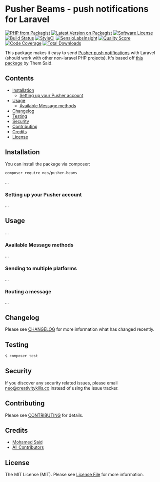 # Pusher Beams - push notifications for Laravel

[![PHP from Packagist](https://img.shields.io/packagist/v/neo/pusher-beams.svg)](https://packagist.org/packages/neo/pusher-beams)
[![Latest Version on Packagist](https://img.shields.io/packagist/v/neo/pusher-beams.svg?style=flat-square)](https://packagist.org/packages/neo/pusher-beams)
[![Software License](https://img.shields.io/badge/license-MIT-brightgreen.svg?style=flat-square)](LICENSE.md)
[![Build Status](https://img.shields.io/travis/neoighodaro/pusher-beams/master.svg?style=flat-square)](https://travis-ci.org/neoighodaro/pusher-beams)
[![StyleCI](https://styleci.io/repos/65379321/shield)](https://styleci.io/repos/65379321)
[![SensioLabsInsight](https://img.shields.io/sensiolabs/i/9015691f-130d-4fca-8710-72a010abc684.svg?style=flat-square)](https://insight.sensiolabs.com/projects/9015691f-130d-4fca-8710-72a010abc684)
[![Quality Score](https://img.shields.io/scrutinizer/g/neoighodaro/pusher-beams.svg?style=flat-square)](https://scrutinizer-ci.com/g/neoighodaro/pusher-beams)
[![Code Coverage](https://img.shields.io/scrutinizer/coverage/g/neoighodaro/pusher-beams/master.svg?style=flat-square)](https://scrutinizer-ci.com/g/neoighodaro/pusher-beams/?branch=master)
[![Total Downloads](https://img.shields.io/packagist/dt/neoighodaro/pusher-beams.svg?style=flat-square)](https://packagist.org/packages/neoighodaro/pusher-beams)

This package makes it easy to send [Pusher push notifications](https://docs.pusher.com/push-notifications) with Laravel (should work with other non-laravel PHP projects). It's based off [this package](https://github.com/laravel-notification-channels/pusher-push-notifications) by Them Said.

## Contents

- [Installation](#installation)
	- [Setting up your Pusher account](#setting-up-your-pusher-account)
- [Usage](#usage)
	- [Available Message methods](#available-message-methods)
- [Changelog](#changelog)
- [Testing](#testing)
- [Security](#security)
- [Contributing](#contributing)
- [Credits](#credits)
- [License](#license)


## Installation

You can install the package via composer:

``` bash
composer require neo/pusher-beams
```
...

### Setting up your Pusher account
...

## Usage
...

### Available Message methods
...

### Sending to multiple platforms
...

### Routing a message
...

## Changelog

Please see [CHANGELOG](CHANGELOG.md) for more information what has changed recently.

## Testing

``` bash
$ composer test
```

## Security

If you discover any security related issues, please email neo@creativitykills.co instead of using the issue tracker.

## Contributing

Please see [CONTRIBUTING](CONTRIBUTING.md) for details.

## Credits

- [Mohamed Said](https://github.com/neoighodaro)
- [All Contributors](../../contributors)

## License

The MIT License (MIT). Please see [License File](LICENSE.md) for more information.
